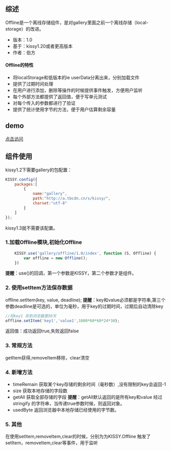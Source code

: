 ## 综述

Offline是一个离线存储组件，是对gallery里面之前一个离线存储（local-storage）的改进。

* 版本：1.0
* 基于：kissy1.20或者更高版本
* 作者：伯方


#### Offline的特性

* 将localStorage和低版本的ie userData分离出来，分别加载文件
* 提供了过期时间处理
* 在用户进行添加，删除等操作的时候提供事件触发，方便用户监听
* 每个外部方法都提供了返回值，便于写单元测试
* 对每个传入的参数都进行了验证
* 提供了统计使用字节的方法，便于用户估算剩余容量

## demo

[点击访问](http://sirzxj.github.com/gallery/offline/1.0/demo.html)

## 组件使用

kissy1.2下需要gallery的包配置：

```javascript
KISSY.config({
    packages:[
        {
            name:"gallery",
            path:"http://a.tbcdn.cn/s/kissy/",
            charset:"utf-8"
        }
    ]
});
```

kissy1.3就不需要该配置。




### 1.加载Offline模块,初始化Offline

```javascript
    KISSY.use('gallery/offline/1.0/index', function (S, Offline) {
        var offline = new Offline();
    })
```
**提醒**：use()的回调，第一个参数是KISSY，第二个参数才是组件。

### 2. 使用setItem方法保存数据
offline.setItem(key, value, deadline);
**提醒**：key和value必须都是字符串,第三个参数deadline是可选的，单位为毫秒，用于key的过期时间，过期后自动清除key
	

```javascript
//将key1 存到浏览器里30天
offline.setItem('key1','value1',1000*60*60*24*30);
```
返回值：成功返回true,失败返回false



### 3. 常规方法
getItem获得,removeItem移除，clear清空

### 4. 新增方法	

* timeRemain
	获取某个key存储的剩余时间（毫秒数）,没有限制的key会返回-1
* size
	获取本地存储的字段数
* getAll
	获取全部存储的字段
	**提醒**：getAll默认返回的是所有key和value 经过 stringify 的字符串，当传递true参数时候，则返回对象。
* usedByte
	返回浏览器中本地存储已经使用的字节数。

### 5. 其他
在使用setItem,removeItem,clear的时候，分别为为KISSY.Offline 触发了 setItem，removeItem,clear等事件，用于监听	 

